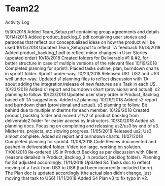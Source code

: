# Team22
Activity Log

9/30/2018	Added Team_Setup.pdf containing group agreements and details
10/14/2018	Added product_backlog_0.pdf containing user stories and personas that reflect our conceptualized ideas on how the product will be used
10/15/2018  Updated Team_Setup.pdf to reflect TA feedback
10/18/2018  Added product_backlog_1.pdf to reflect minor changes in User Stories (updated order)
10/18/2018  Created folders for Deliverable #1 & #2, for better structure in case of multiple versions of the relevant files
10/19/2018  Completed planning for sprint1. Placed tasks outline, plan, burndown charts in sprint1 folder. Sprint1 under-way.
10/23/2018  Released US1. US2 and US3 well under-way. Updated s1 planning files to reflect discussion with TA about adding the integration/release of new features as a Task in each US.
10/23/2018  Added s1 report and burndown chart (provisional and actual). s2 planning to follow.
10/23/2018  Updated user story order in Product_Backlog based off TA suggestions. Added s2 planning.
10/29/2018  Added s2 report and burndown chart (provisional and actual). s3 planning to follow. Bit behind due to multiple midterms for each member.
10/29/2018  Created product_backlog folder and moved v1/v2 of product backlog from deliverable2 folder for easier access by Instructors.
10/30/2018  Added s3 planning docs. Focusing on completing and releasing us2/us3 by end of s3. Midterms, projects, etc slowing progress.
11/05/2018  Released us2. Us3 almost complete. Added s3 report and burndown charts.
11/07/2018  Completed planning for sprint4.
11/08/2018  Code Review documented and pushed in deliverable4 folder. Video too large, working on solution.
11/08/2018  Re-ordered US in Product Backlog as per discussion with Client (reasons detailed in Product_Backlog_3 in product_backlog folder). Planning for S4 adjusted accordingly.
11/11/2018  Updated S4 Tasks doc to reflect moving of a Task from US3 to US6 (had been incorrectly included there). The Plan doc is updated accordingly (the actual plan didn't change, just moving that task to US6)
11/11/2018  Added S4 Plan v3 to fix typo in v2.